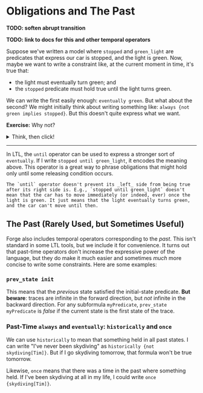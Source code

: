 # Obligations and The Past

<!-- ~~~admonish hint title="Temporal Forge Reminders"
* Remember the definition of "configuration": the value of all relations that aren't marked `var`. Thus, if you click the Sterling button that asks for a _new configuration_, the solver will always find a new trace that varies on one or more of those relations. This is useful when you want to see different temporal behavior, but not vary the constants.
* _Do not_ try to use `example` in temporal mode. For reasons we'll get to soon (when we talk about how Forge works) `example` and `inst` constrain _all states_ in temporal mode, and so an example will prevent anything it binds from ever changing in the trace.
~~~

The in-class exercise is [here](https://docs.google.com/forms/d/e/1FAIpQLSemtfAG44sxqkRSS4imTcGC1LVwcHgJWOrgrHp3wXyLbuMAZw/viewform?usp=sf_link). The livecode is the same model we've been working on: the [locking algorithm](./mutex_temporal.frg), and the (new) [traffic lights example](./traffic.frg). -->


<!-- You can talk about the value of an expression _in the next state_ by appending `'` to the expression. So writing `flags'` means the value of the flags relation in the state after the current one. -->

**TODO: soften abrupt transition**

**TODO: link to docs for this and other temporal operators**

Suppose we've written a model where `stopped` and `green_light` are predicates that express our car is stopped, and the light is green. Now, maybe we want to write a constraint like, at the current moment in time, it's true that:
* the light must eventually turn green; and 
* the `stopped` predicate must hold true until the light turns green. 

We can write the first easily enough: `eventually green`. But what about the second? We might initially think about writing something like: `always {not green implies stopped}`. But this doesn't quite express what we want. 

**Exercise:** Why not?

<details>
<summary>Think, then click!</summary>

The formula `always {not green implies stopped}` says that at any single moment in time, if the light isn't green, our car is stopped. This isn't the same as "the `stopped` predicate holds until the light turns green". For one thing, the latter applies _until_ `green` happens, and after that there is no obligation remaining on `stopped` for the rest of the trace. 

</details>

---

In LTL, the `until` operator can be used to express a stronger sort of `eventually`. If I write `stopped until green_light`, it encodes the meaning above. This operator is a great way to phrase obligations that might hold only until some releasing condition occurs.

<!-- ~~~admonish tip title="Strong vs. Weak Until"
Some logics include a "weak" `until` operator that doesn't actually enforce that the right-hand side ever holds, and so the left-hand side can just be true forever. But, for consistency with industrial languages, Forge's `until` is "strong", so it requires the right-hand side hold eventually.
~~~ -->

~~~admonish warning title="The car doesn't have to move!"
The `until` operator doesn't prevent its _left_ side from being true after its right side is. E.g., `stopped until green_light` doesn't mean that the car has to move immediately (or indeed, ever) once the light is green. It just means that the light eventually turns green, and the car can't move until then.
~~~

## The Past (Rarely Used, but Sometimes Useful)

Forge also includes temporal operators corresponding to the _past_. This isn't standard in some LTL tools, but we include it for convenience. It turns out that past-time operators don't increase the expressive power of the language, but they do make it much easier and sometimes _much_ more concise to write some constraints. Here are some examples:

### `prev_state init` 

This means that the _previous_ state satisfied the initial-state predicate. **But beware**: traces are infinite in the forward direction, but _not_ infinite in the backward direction. For any subformula `myPredicate`, `prev_state myPredicate` is _false_ if the current state is the first state of the trace.

### Past-Time `always` and `eventually`: `historically` and `once`

We can use `historically` to mean that something held in all past states. I can write "I've never been skydiving" as `historically {not skydiving[Tim]}`. But if I go skydiving tomorrow, that formula won't be true tomorrow.

Likewise, `once` means that there was a time in the past where something held. If I've been skydiving at all in my life, I could write `once {skydiving[Tim]}`. 
